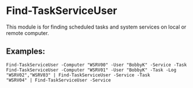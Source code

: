 <h1>Find-TaskServiceUser</h1>
This module is for finding scheduled tasks and system services on local or remote computer. 

<h2>Examples:</h2>
<code>Find-TaskServiceUser -Computer "WSRV00" -User "BobbyK" -Service -Task</code></br>
<code>Find-TaskServiceUser -Computer "WSRV01" -User "BobbyK" -Task -Log</code></br>
<code>"WSRV02","WSRV03" | Find-TaskServiceUser -Service -Task</code></br>
<code>"WSRV04" | Find-TaskServiceUser -Service</code></br>

